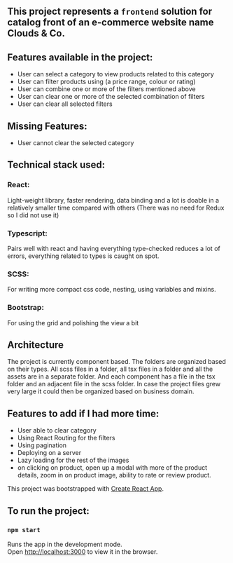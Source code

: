 ## This project represents a `frontend` solution for catalog front of an e-commerce website name Clouds & Co.

## Features available in the project:
- User can select a category to view products related to this category
- User can filter products using (a price range, colour or rating)
- User can combine one or more of the filters mentioned above
- User can clear one or more of the selected combination of filters
- User can clear all selected filters

## Missing Features:
- User cannot clear the selected category

## Technical stack used:
### React: 
  Light-weight library, faster rendering, data binding and a lot is doable in a relatively smaller time compared with others     (There was no need for Redux so I did not use it)
### Typescript: 
  Pairs well with react and having everything type-checked reduces a lot of errors, everything related to types is caught on     spot. 
### SCSS: 
  For writing more compact css code, nesting, using variables and mixins.
### Bootstrap: 
  For using the grid and polishing the view a bit 

## Architecture 
The project is currently component based.
The folders are organized based on their types.
All scss files in a folder, all tsx files in a folder and all the assets are in a separate folder.
And each component has a file in the tsx folder and an adjacent file in the scss folder.
In case the project files grew very large it could then be organized based on business domain.

## Features to add if I had more time:
- User able to clear category
- Using React Routing for the filters
- Using pagination
- Deploying on a server
- Lazy loading for the rest of the images
- on clicking on product, open up a modal with more of the product details, zoom in on product image, ability to rate or review product.


This project was bootstrapped with [Create React App](https://github.com/facebook/create-react-app).

## To run the project:

### `npm start`

Runs the app in the development mode.<br>
Open [http://localhost:3000](http://localhost:3000) to view it in the browser.
